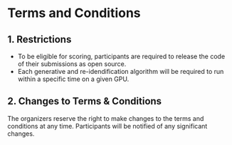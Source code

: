 # Terms and Conditions

## 1. Restrictions

- To be eligible for scoring, participants are required to release the code of their submissions as open source.
- Each generative and re-idendification algorithm will be required to run within a specific time on a given GPU.

## 2. Changes to Terms & Conditions

The organizers reserve the right to make changes to the terms and conditions at any time. Participants will be notified of any significant changes.

